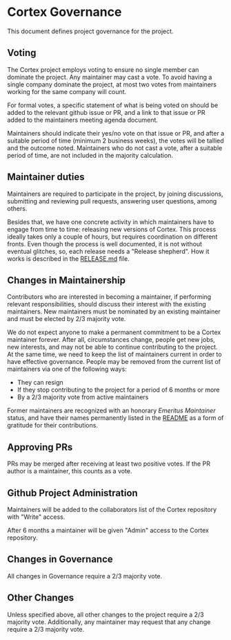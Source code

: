 # Cortex Governance

This document defines project governance for the project.

## Voting

The Cortex project employs voting to ensure no single member can dominate the project. Any maintainer may cast a vote. To avoid having a single company dominate the project, at most two votes from maintainers working for the same company will count.

For formal votes, a specific statement of what is being voted on should be added to the relevant github issue or PR, and a link to that issue or PR added to the maintainers meeting agenda document.

Maintainers should indicate their yes/no vote on that issue or PR, and after a suitable period of time (minimum 2 business weeks), the votes will be tallied and the outcome noted. Maintainers who do not cast a vote, after a suitable period of time, are not included in the majority calculation.


## Maintainer duties

Maintainers are required to participate in the project, by joining discussions, submitting and reviewing pull requests, answering user questions, among others.

Besides that, we have one concrete activity in which maintainers have to engage from time to time: releasing new versions of Cortex. This process ideally takes only a couple of hours, but requires coordination on different fronts. Even though the process is well documented, it is not without eventual glitches, so, each release needs a "Release shepherd". How it works is described in the [RELEASE.md](https://github.com/cortexproject/cortex/blob/master/RELEASE.md) file.

## Changes in Maintainership

Contributors who are interested in becoming a maintainer, if performing relevant responsibilities, should discuss their interest with the existing maintainers. New maintainers must be nominated by an existing maintainer and must be elected by 2/3 majority vote.

We do not expect anyone to make a permanent commitment to be a Cortex maintainer forever. After all, circumstances change,
people get new jobs, new interests, and may not be able to continue contributing to the project. At the same time, we need
to keep the list of maintainers current in order to have effective governance. People may be removed from the current list
of maintainers via one of the following ways:
  * They can resign
  * If they stop contributing to the project for a period of 6 months or more
  * By a 2/3 majority vote from active maintainers

Former maintainers are recognized with an honorary _Emeritus Maintainer_ status, and have their names permanently
listed in the [README](https://github.com/cortexproject/cortex/blob/master/README.md) as a form of gratitude for their contributions.

## Approving PRs

PRs may be merged after receiving at least two positive votes. If the PR author is a maintainer, this counts as a vote.

## Github Project Administration

Maintainers will be added to the collaborators list of the Cortex repository with "Write" access.

After 6 months a maintainer will be given "Admin" access to the Cortex repository.

## Changes in Governance

All changes in Governance require a 2/3 majority vote.

## Other Changes

Unless specified above, all other changes to the project require a 2/3 majority vote.
Additionally, any maintainer may request that any change require a 2/3 majority vote.

